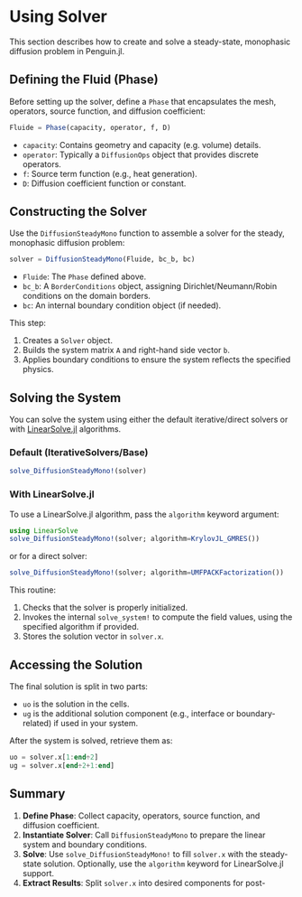 # Using Solver

This section describes how to create and solve a steady-state, monophasic diffusion problem in Penguin.jl.

## Defining the Fluid (Phase)

Before setting up the solver, define a `Phase` that encapsulates the mesh, operators, source function, and diffusion coefficient:

```julia
Fluide = Phase(capacity, operator, f, D)
```
- `capacity`: Contains geometry and capacity (e.g. volume) details.  
- `operator`: Typically a `DiffusionOps` object that provides discrete operators.  
- `f`: Source term function (e.g., heat generation).  
- `D`: Diffusion coefficient function or constant.

## Constructing the Solver

Use the `DiffusionSteadyMono` function to assemble a solver for the steady, monophasic diffusion problem:

```julia
solver = DiffusionSteadyMono(Fluide, bc_b, bc)
```
- `Fluide`: The `Phase` defined above.  
- `bc_b`: A `BorderConditions` object, assigning Dirichlet/Neumann/Robin conditions on the domain borders.  
- `bc`: An internal boundary condition object (if needed).

This step:  
1. Creates a `Solver` object.  
2. Builds the system matrix `A` and right-hand side vector `b`.  
3. Applies boundary conditions to ensure the system reflects the specified physics.

## Solving the System

You can solve the system using either the default iterative/direct solvers or with [LinearSolve.jl](https://github.com/SciML/LinearSolve.jl) algorithms.

### Default (IterativeSolvers/Base)

```julia
solve_DiffusionSteadyMono!(solver)
```

### With LinearSolve.jl

To use a LinearSolve.jl algorithm, pass the `algorithm` keyword argument:

```julia
using LinearSolve
solve_DiffusionSteadyMono!(solver; algorithm=KrylovJL_GMRES())
```
or for a direct solver:
```julia
solve_DiffusionSteadyMono!(solver; algorithm=UMFPACKFactorization())
```

This routine:  
1. Checks that the solver is properly initialized.  
2. Invokes the internal `solve_system!` to compute the field values, using the specified algorithm if provided.  
3. Stores the solution vector in `solver.x`.

## Accessing the Solution

The final solution is split in two parts:  
- `uo` is the solution in the cells.  
- `ug` is the additional solution component (e.g., interface or boundary-related) if used in your system.

After the system is solved, retrieve them as:

```julia
uo = solver.x[1:end÷2]
ug = solver.x[end÷2+1:end]
```

## Summary

1. **Define Phase**: Collect capacity, operators, source function, and diffusion coefficient.  
2. **Instantiate Solver**: Call `DiffusionSteadyMono` to prepare the linear system and boundary conditions.  
3. **Solve**: Use `solve_DiffusionSteadyMono!` to fill `solver.x` with the steady-state solution. Optionally, use the `algorithm` keyword for LinearSolve.jl support.  
4. **Extract Results**: Split `solver.x` into desired components for post-